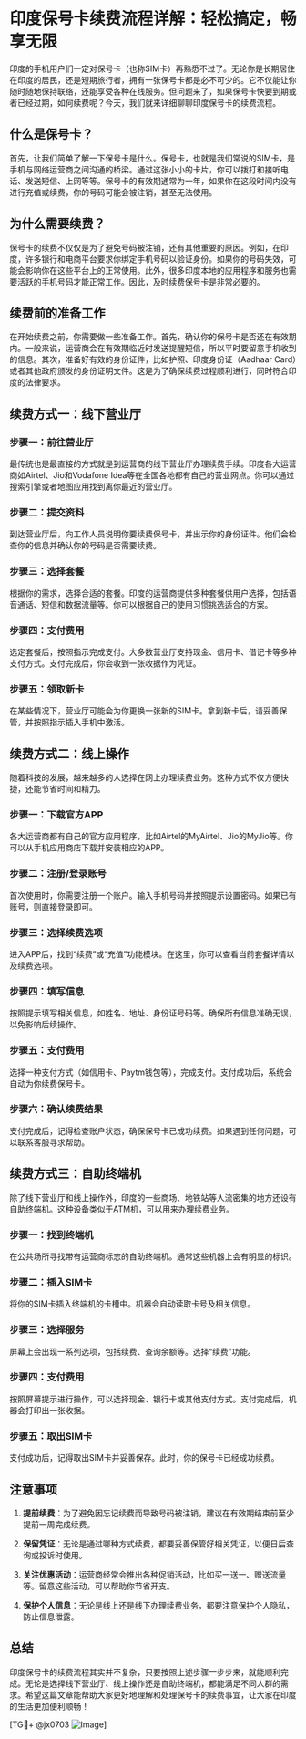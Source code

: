 # 印度保号卡续费流程详解：轻松搞定，畅享无限

印度的手机用户们一定对保号卡（也称SIM卡）再熟悉不过了。无论你是长期居住在印度的居民，还是短期旅行者，拥有一张保号卡都是必不可少的。它不仅能让你随时随地保持联络，还能享受各种在线服务。但问题来了，如果保号卡快要到期或者已经过期，如何续费呢？今天，我们就来详细聊聊印度保号卡的续费流程。

## 什么是保号卡？

首先，让我们简单了解一下保号卡是什么。保号卡，也就是我们常说的SIM卡，是手机与网络运营商之间沟通的桥梁。通过这张小小的卡片，你可以拨打和接听电话、发送短信、上网等等。保号卡的有效期通常为一年，如果你在这段时间内没有进行充值或续费，你的号码可能会被注销，甚至无法使用。

## 为什么需要续费？

保号卡的续费不仅仅是为了避免号码被注销，还有其他重要的原因。例如，在印度，许多银行和电商平台要求你绑定手机号码以验证身份。如果你的号码失效，可能会影响你在这些平台上的正常使用。此外，很多印度本地的应用程序和服务也需要活跃的手机号码才能正常工作。因此，及时续费保号卡是非常必要的。

## 续费前的准备工作

在开始续费之前，你需要做一些准备工作。首先，确认你的保号卡是否还在有效期内。一般来说，运营商会在有效期临近时发送提醒短信，所以平时要留意手机收到的信息。其次，准备好有效的身份证件，比如护照、印度身份证（Aadhaar Card）或者其他政府颁发的身份证明文件。这是为了确保续费过程顺利进行，同时符合印度的法律要求。

## 续费方式一：线下营业厅

### 步骤一：前往营业厅
最传统也是最直接的方式就是到运营商的线下营业厅办理续费手续。印度各大运营商如Airtel、Jio和Vodafone Idea等在全国各地都有自己的营业网点。你可以通过搜索引擎或者地图应用找到离你最近的营业厅。

### 步骤二：提交资料
到达营业厅后，向工作人员说明你要续费保号卡，并出示你的身份证件。他们会检查你的信息并确认你的号码是否需要续费。

### 步骤三：选择套餐
根据你的需求，选择合适的套餐。印度的运营商提供多种套餐供用户选择，包括语音通话、短信和数据流量等。你可以根据自己的使用习惯挑选适合的方案。

### 步骤四：支付费用
选定套餐后，按照指示完成支付。大多数营业厅支持现金、信用卡、借记卡等多种支付方式。支付完成后，你会收到一张收据作为凭证。

### 步骤五：领取新卡
在某些情况下，营业厅可能会为你更换一张新的SIM卡。拿到新卡后，请妥善保管，并按照指示插入手机中激活。

## 续费方式二：线上操作

随着科技的发展，越来越多的人选择在网上办理续费业务。这种方式不仅方便快捷，还能节省时间和精力。

### 步骤一：下载官方APP
各大运营商都有自己的官方应用程序，比如Airtel的MyAirtel、Jio的MyJio等。你可以从手机应用商店下载并安装相应的APP。

### 步骤二：注册/登录账号
首次使用时，你需要注册一个账户。输入手机号码并按照提示设置密码。如果已有账号，则直接登录即可。

### 步骤三：选择续费选项
进入APP后，找到“续费”或“充值”功能模块。在这里，你可以查看当前套餐详情以及续费选项。

### 步骤四：填写信息
按照提示填写相关信息，如姓名、地址、身份证号码等。确保所有信息准确无误，以免影响后续操作。

### 步骤五：支付费用
选择一种支付方式（如信用卡、Paytm钱包等），完成支付。支付成功后，系统会自动为你续费保号卡。

### 步骤六：确认续费结果
支付完成后，记得检查账户状态，确保保号卡已成功续费。如果遇到任何问题，可以联系客服寻求帮助。

## 续费方式三：自助终端机

除了线下营业厅和线上操作外，印度的一些商场、地铁站等人流密集的地方还设有自助终端机。这种设备类似于ATM机，可以用来办理续费业务。

### 步骤一：找到终端机
在公共场所寻找带有运营商标志的自助终端机。通常这些机器上会有明显的标识。

### 步骤二：插入SIM卡
将你的SIM卡插入终端机的卡槽中。机器会自动读取卡号及相关信息。

### 步骤三：选择服务
屏幕上会出现一系列选项，包括续费、查询余额等。选择“续费”功能。

### 步骤四：支付费用
按照屏幕提示进行操作，可以选择现金、银行卡或其他支付方式。支付完成后，机器会打印出一张收据。

### 步骤五：取出SIM卡
支付成功后，记得取出SIM卡并妥善保存。此时，你的保号卡已经成功续费。

## 注意事项

1. **提前续费**：为了避免因忘记续费而导致号码被注销，建议在有效期结束前至少提前一周完成续费。
   
2. **保留凭证**：无论是通过哪种方式续费，都要妥善保管好相关凭证，以便日后查询或投诉时使用。

3. **关注优惠活动**：运营商经常会推出各种促销活动，比如买一送一、赠送流量等。留意这些活动，可以帮助你节省开支。

4. **保护个人信息**：无论是线上还是线下办理续费业务，都要注意保护个人隐私，防止信息泄露。

## 总结

印度保号卡的续费流程其实并不复杂，只要按照上述步骤一步步来，就能顺利完成。无论是选择线下营业厅、线上操作还是自助终端机，都能满足不同人群的需求。希望这篇文章能帮助大家更好地理解和处理保号卡的续费事宜，让大家在印度的生活更加便利顺畅！

[TG💪+ @jx0703 ![Image](https://github.com/user-attachments/assets/dbca1d08-cadb-493c-b0ec-ad6f7a83f270)]